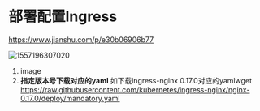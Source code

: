 # 部署配置Ingress

https://www.jianshu.com/p/e30b06906b77

![1557196307020](C:\Users\Administrator\AppData\Local\Temp\1557196307020.png)

1. image
2. **指定版本号下载对应的yaml** 
   如下载ingress-nginx 0.17.0对应的yamlwget  https://raw.githubusercontent.com/kubernetes/ingress-nginx/nginx-0.17.0/deploy/mandatory.yaml

